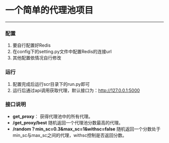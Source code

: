 # 一个简单的代理池项目
---
### 配置
1. 要自行配置好Redis
2. 在config下的setting.py文件中配置Redis的连接url
3. 其他配置依情况自行修改

### 运行
1. 配置完成后运行scr目录下的run.py即可
2. 运行后通过api调用获取代理，默认接口为：http://127.0.0.1:5000

### 接口说明
- **get_proxy**： 获得代理池中的所有代理。
- **/get_proxy/best** 随机返回一个代理池分数最高的代理。
- **/random？min_sc=0.3&max_sc=1&withsc=false** 随机返回一个分数处于min_sc与max_sc之间的代理，withsc控制是否返回分数。

